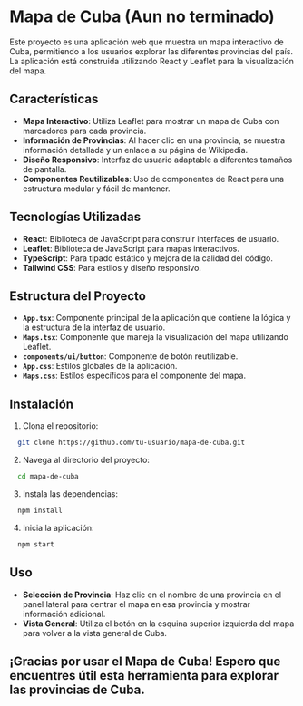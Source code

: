 # Mapa de Cuba (Aun no terminado)

Este proyecto es una aplicación web que muestra un mapa interactivo de Cuba, permitiendo a los usuarios explorar las diferentes provincias del país. La aplicación está construida utilizando React y Leaflet para la visualización del mapa.

## Características

- **Mapa Interactivo**: Utiliza Leaflet para mostrar un mapa de Cuba con marcadores para cada provincia.
- **Información de Provincias**: Al hacer clic en una provincia, se muestra información detallada y un enlace a su página de Wikipedia.
- **Diseño Responsivo**: Interfaz de usuario adaptable a diferentes tamaños de pantalla.
- **Componentes Reutilizables**: Uso de componentes de React para una estructura modular y fácil de mantener.

## Tecnologías Utilizadas

- **React**: Biblioteca de JavaScript para construir interfaces de usuario.
- **Leaflet**: Biblioteca de JavaScript para mapas interactivos.
- **TypeScript**: Para tipado estático y mejora de la calidad del código.
- **Tailwind CSS**: Para estilos y diseño responsivo.

## Estructura del Proyecto

- **`App.tsx`**: Componente principal de la aplicación que contiene la lógica y la estructura de la interfaz de usuario.
- **`Maps.tsx`**: Componente que maneja la visualización del mapa utilizando Leaflet.
- **`components/ui/button`**: Componente de botón reutilizable.
- **`App.css`**: Estilos globales de la aplicación.
- **`Maps.css`**: Estilos específicos para el componente del mapa.

## Instalación

1. Clona el repositorio:
```bash
  git clone https://github.com/tu-usuario/mapa-de-cuba.git
```

2. Navega al directorio del proyecto:
```bash
  cd mapa-de-cuba
```

3. Instala las dependencias:
```bash
  npm install
```

4. Inicia la aplicación:
```bash
  npm start
```

## Uso

- **Selección de Provincia**: Haz clic en el nombre de una provincia en el panel lateral para centrar el mapa en esa provincia y mostrar información adicional.
- **Vista General**: Utiliza el botón en la esquina superior izquierda del mapa para volver a la vista general de Cuba.

## ¡Gracias por usar el Mapa de Cuba! Espero que encuentres útil esta herramienta para explorar las provincias de Cuba.